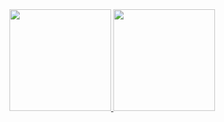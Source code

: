 <div>
<a href="https://github.com/melancholisch">
<img loading="lazy" height="180em" src="https://github-readme-stats.vercel.app/api/top-langs/?username=melancholisch&layout=compact&langs_count=7&theme=dracula"/>
<img loading="lazy" height="180em" src="https://github-readme-stats.vercel.app/api?username=melancholisch&show_icons=true&theme=dracula&include_all_commits=true&count_private=true"/>
</div>
